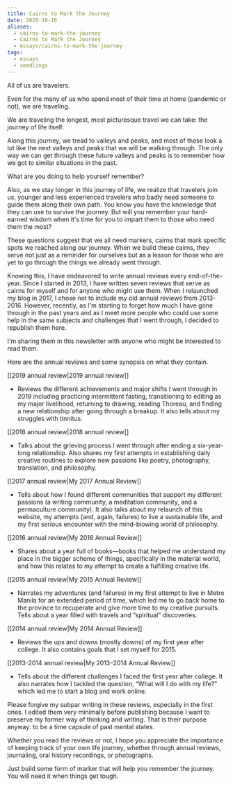 ```yaml
---
title: Cairns to Mark the Journey
date: 2020-10-16
aliases:
  - cairns-to-mark-the-journey
  - Cairns to Mark the Journey
  - essays/cairns-to-mark-the-journey
tags:
  - essays
  - seedlings
---
```

All of us are travelers.  

Even for the many of us who spend most of their time at home (pandemic or not), we are traveling.  

We are traveling the longest, most picturesque travel we can take: the journey of life itself.  

Along this journey, we tread to valleys and peaks, and most of these look a lot like the next valleys and peaks that we will be walking through. The only way we can get through these future valleys and peaks is to remember how we got to similar situations in the past.  

What are you doing to help yourself remember?  

Also, as we stay longer in this journey of life, we realize that travelers join us, younger and less experienced travelers who badly need someone to guide them along their own path. You know you have the knowledge that they can use to survive the journey. But will you remember your hard-earned wisdom when it's time for you to impart them to those who need them the most?  

These questions suggest that we all need markers, cairns that mark specific spots we reached along our journey. When we build these cairns, they serve not just as a reminder for ourselves but as a lesson for those who are yet to go through the things we already went through.  

Knowing this, I have endeavored to write annual reviews every end-of-the-year. Since I started in 2013, I have written seven reviews that serve as cairns for myself and for anyone who might use them. When I relaunched my blog in 2017, I chose not to include my old annual reviews from 2013-2016. However, recently, as I'm starting to forget how much I have gone through in the past years and as I meet more people who could use some help in the same subjects and challenges that I went through, I decided to republish them here.  

I'm sharing them in this newsletter with anyone who might be interested to read them.  

Here are the annual reviews and some synopsis on what they contain.  

[[2019 annual review|2019 annual review]]

- Reviews the different achievements and major shifts I went through in 2019 including practicing intermittent fasting, transitioning to editing as my major livelihood, returning to drawing, reading Thoreau, and finding a new relationship after going through a breakup. It also tells about my struggles with tinnitus.

[[2018 annual review|2018 annual review]]

- Talks about the grieving process I went through after ending a six-year-long relationship. Also shares my first attempts in establishing daily creative routines to explore new passions like poetry, photography, translation, and philosophy.

[[2017 annual review|My 2017 Annual Review]]

- Tells about how I found different communities that support my different passions (a writing community, a meditation community, and a permaculture community). It also talks about my relaunch of this website, my attempts (and, again, failures) to live a sustainable life, and my first serious encounter with the mind-blowing world of philosophy.

[[2016 annual review|My 2016 Annual Review]]

- Shares about a year full of books—books that helped me understand my place in the bigger scheme of things, specifically in the material world, and how this relates to my attempt to create a fulfilling creative life.

[[2015 annual review|My 2015 Annual Review]]

- Narrates my adventures (and failures) in my first attempt to live in Metro Manila for an extended period of time, which led me to go back home to the province to recuperate and give more time to my creative pursuits. Tells about a year filled with travels and “spiritual” discoveries.

[[2014 annual review|My 2014 Annual Review]]

- Reviews the ups and downs (mostly downs) of my first year after college. It also contains goals that I set myself for 2015.

[[2013-2014 annual review|My 2013–2014 Annual Review]]

- Tells about the different challenges I faced the first year after college. It also narrates how I tackled the question, “What will I do with my life?” which led me to start a blog and work online.

Please forgive my subpar writing in these reviews, especially in the first ones. I edited them very minimally before publishing because I want to preserve my former way of thinking and writing. That is their purpose anyway: to be a time capsule of past mental states.

Whether you read the reviews or not, I hope you appreciate the importance of keeping track of your own life journey, whether through annual reviews, journaling, oral history recordings, or photographs.

Just build some form of marker that will help you remember the journey. You will need it when things get tough.